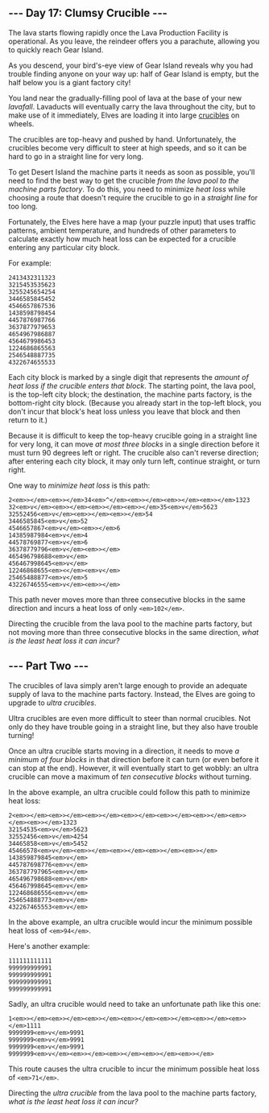 --- Day 17: Clumsy Crucible ---
-------------------------------

The lava starts flowing rapidly once the Lava Production Facility is operational. As you <span title="see you soon?">leave</span>, the reindeer offers you a parachute, allowing you to quickly reach Gear Island.

As you descend, your bird's-eye view of Gear Island reveals why you had trouble finding anyone on your way up: half of Gear Island is empty, but the half below you is a giant factory city!

You land near the gradually-filling pool of lava at the base of your new *lavafall*. Lavaducts will eventually carry the lava throughout the city, but to make use of it immediately, Elves are loading it into large [crucibles](https://en.wikipedia.org/wiki/Crucible) on wheels.

The crucibles are top-heavy and pushed by hand. Unfortunately, the crucibles become very difficult to steer at high speeds, and so it can be hard to go in a straight line for very long.

To get Desert Island the machine parts it needs as soon as possible, you'll need to find the best way to get the crucible *from the lava pool to the machine parts factory*. To do this, you need to minimize *heat loss* while choosing a route that doesn't require the crucible to go in a *straight line* for too long.

Fortunately, the Elves here have a map (your puzzle input) that uses traffic patterns, ambient temperature, and hundreds of other parameters to calculate exactly how much heat loss can be expected for a crucible entering any particular city block.

For example:

```
2413432311323
3215453535623
3255245654254
3446585845452
4546657867536
1438598798454
4457876987766
3637877979653
4654967986887
4564679986453
1224686865563
2546548887735
4322674655533

```

Each city block is marked by a single digit that represents the *amount of heat loss if the crucible enters that block*. The starting point, the lava pool, is the top-left city block; the destination, the machine parts factory, is the bottom-right city block. (Because you already start in the top-left block, you don't incur that block's heat loss unless you leave that block and then return to it.)

Because it is difficult to keep the top-heavy crucible going in a straight line for very long, it can move *at most three blocks* in a single direction before it must turn 90 degrees left or right. The crucible also can't reverse direction; after entering each city block, it may only turn left, continue straight, or turn right.

One way to *minimize heat loss* is this path:

```
2<em>></em><em>></em>34<em>^</em><em>></em><em>></em><em>></em>1323
32<em>v</em><em>></em><em>></em><em>></em>35<em>v</em>5623
32552456<em>v</em><em>></em><em>></em>54
3446585845<em>v</em>52
4546657867<em>v</em><em>></em>6
14385987984<em>v</em>4
44578769877<em>v</em>6
36378779796<em>v</em><em>></em>
465496798688<em>v</em>
456467998645<em>v</em>
12246868655<em><</em><em>v</em>
25465488877<em>v</em>5
43226746555<em>v</em><em>></em>

```

This path never moves more than three consecutive blocks in the same direction and incurs a heat loss of only `<em>102</em>`.

Directing the crucible from the lava pool to the machine parts factory, but not moving more than three consecutive blocks in the same direction, *what is the least heat loss it can incur?*

--- Part Two ---
----------------

The crucibles of lava simply aren't large enough to provide an adequate supply of lava to the machine parts factory. Instead, the Elves are going to upgrade to *ultra crucibles*.

Ultra crucibles are even more difficult to steer than normal crucibles. Not only do they have trouble going in a straight line, but they also have trouble turning!

Once an ultra crucible starts moving in a direction, it needs to move *a minimum of four blocks* in that direction before it can turn (or even before it can stop at the end). However, it will eventually start to get wobbly: an ultra crucible can move a maximum of *ten consecutive blocks* without turning.

In the above example, an ultra crucible could follow this path to minimize heat loss:

```
2<em>></em><em>></em><em>></em><em>></em><em>></em><em>></em><em>></em><em>></em>1323
32154535<em>v</em>5623
32552456<em>v</em>4254
34465858<em>v</em>5452
45466578<em>v</em><em>></em><em>></em><em>></em><em>></em>
143859879845<em>v</em>
445787698776<em>v</em>
363787797965<em>v</em>
465496798688<em>v</em>
456467998645<em>v</em>
122468686556<em>v</em>
254654888773<em>v</em>
432267465553<em>v</em>

```

In the above example, an ultra crucible would incur the minimum possible heat loss of `<em>94</em>`.

Here's another example:

```
111111111111
999999999991
999999999991
999999999991
999999999991

```

Sadly, an ultra crucible would need to take an unfortunate path like this one:

```
1<em>></em><em>></em><em>></em><em>></em><em>></em><em>></em><em>></em>1111
9999999<em>v</em>9991
9999999<em>v</em>9991
9999999<em>v</em>9991
9999999<em>v</em><em>></em><em>></em><em>></em><em>></em>

```

This route causes the ultra crucible to incur the minimum possible heat loss of `<em>71</em>`.

Directing the *ultra crucible* from the lava pool to the machine parts factory, *what is the least heat loss it can incur?*

